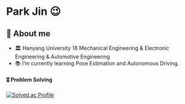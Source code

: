 # Park Jin 😉

## 💬 About me
- 🏛️ Hanyang University 18 Mechanical Engineering & Electronic Engineering & Automotive Engineering
- 📚 I’m currently learning Pose Estimation and Autonomous Driving.

#### 🎖️ Problem Solving
[![Solved.ac Profile](http://mazassumnida.wtf/api/v2/generate_badge?boj=pj0903)](https://solved.ac/pj0903/)

